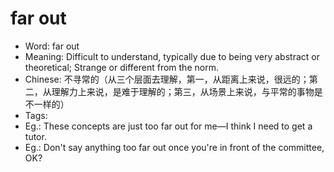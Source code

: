 # far out

- Word: far out
- Meaning: Difficult to understand, typically due to being very abstract or theoretical; Strange or different from the norm.
- Chinese: 不寻常的（从三个层面去理解，第一，从距离上来说，很远的；第二，从理解力上来说，是难于理解的；第三，从场景上来说，与平常的事物是不一样的）
- Tags: 
- Eg.: These concepts are just too far out for me—I think I need to get a tutor.
- Eg.: Don't say anything too far out once you're in front of the committee, OK?
